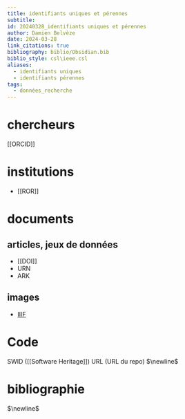 ```yaml
---
title: identifiants uniques et pérennes
subtitle: 
id: 20240328_identifiants uniques et pérennes
author: Damien Belvèze
date: 2024-03-28
link_citations: true
bibliography: biblio/Obsidian.bib
biblio_style: csl\ieee.csl
aliases:
  - identifiants uniques
  - identifiants pérennes
tags:
  - données_recherche
---
```

# chercheurs

[[ORCID]]

# institutions

- [[ROR]]
# documents

## articles, jeux de données

- [[DOI]]
- URN
- ARK
## images

- [IIIF](https://iiif.io/)

# Code

SWID ([[Software Heritage]])
URL (URL du repo)
$\newline$
# bibliographie
$\newline$






